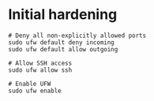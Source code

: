 # Initial hardening
```shell
# Deny all non-explicitly allowed ports
sudo ufw default deny incoming
sudo ufw default allow outgoing

# Allow SSH access
sudo ufw allow ssh

# Enable UFW
sudo ufw enable
```